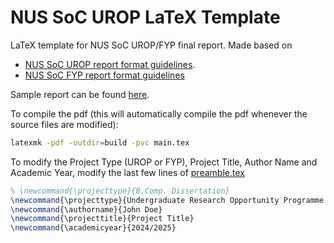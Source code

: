 # NUS SoC UROP LaTeX Template

LaTeX template for NUS SoC UROP/FYP final report.
Made based on
- [NUS SoC UROP report format guidelines](https://www.comp.nus.edu.sg/wp-content/uploads/2023/10/UROP_Report_Format.pdf).
- [NUS SoC FYP report format
guidelines](https://www.comp.nus.edu.sg/wp-content/uploads/2023/10/FYP-Report-Format-final_000.pdf)

Sample report can be found [here](sample/sample.pdf).

To compile the pdf (this will automatically compile the pdf whenever the source files are modified):
```bash
latexmk -pdf -outdir=build -pvc main.tex
```

To modify the Project Type (UROP or FYP), Project Title, Author Name and Academic Year, modify the
last few lines of [preamble.tex](preamble.tex)

```latex
% \newcommand{\projecttype}{B.Comp. Dissertation}
\newcommand{\projecttype}{Undergraduate Research Opportunity Programme (UROP) Project Report}
\newcommand{\authorname}{John Doe}
\newcommand{\projecttitle}{Project Title}
\newcommand{\academicyear}{2024/2025}
```
